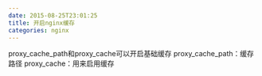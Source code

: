```yaml
---
date: 2015-08-25T23:01:25
title: 开启nginx缓存
categories: nginx
---
```


proxy_cache_path和proxy_cache可以开启基础缓存
proxy_cache_path：缓存路径
proxy_cache：用来启用缓存
